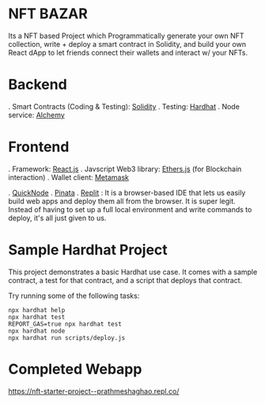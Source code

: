 # NFT BAZAR 

Its a NFT based Project which Programmatically generate your own NFT collection, write + deploy a smart contract in Solidity, and build your own React dApp to let friends connect their wallets and interact w/ your NFTs.

# Backend

. Smart Contracts (Coding & Testing): [Solidity](https://soliditylang.org/)
. Testing: [Hardhat](https://hardhat.org/)
. Node service: [Alchemy](alchemy.com)

# Frontend

. Framework: [React.js](https://reactjs.org/)
. Javscript Web3 library: [Ethers.js](https://docs.ethers.io/v5/)
  (for Blockchain interaction)
. Wallet client: [Metamask](https://metamask.io/)

. [QuickNode](https://www.quicknode.com/)
. [Pinata](https://app.pinata.cloud/)
. [Replit](https://replit.com/) : It is a browser-based IDE that lets us easily build web apps and deploy them all from the browser. It is super legit. Instead of having to set up a full local environment and write commands to deploy, it's all just given to us.

# Sample Hardhat Project

This project demonstrates a basic Hardhat use case. It comes with a sample contract, a test for that contract, and a script that deploys that contract.

Try running some of the following tasks:

```shell
npx hardhat help
npx hardhat test
REPORT_GAS=true npx hardhat test
npx hardhat node
npx hardhat run scripts/deploy.js
```
# Completed Webapp

https://nft-starter-project--prathmeshaghao.repl.co/
